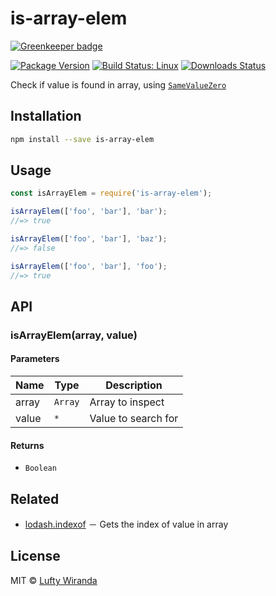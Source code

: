 # is-array-elem

[![Greenkeeper badge](https://badges.greenkeeper.io/luftywiranda13/is-array-elem.svg)](https://greenkeeper.io/)

[![Package Version](https://img.shields.io/npm/v/is-array-elem.svg)](https://www.npmjs.com/package/is-array-elem)
[![Build Status: Linux](https://img.shields.io/travis/luftywiranda13/is-array-elem/master.svg)](https://travis-ci.org/luftywiranda13/is-array-elem)
[![Downloads Status](https://img.shields.io/npm/dm/is-array-elem.svg)](https://npm-stat.com/charts.html?package=is-array-elem&from=2016-04-01)

Check if value is found in array, using [`SameValueZero`](http://ecma-international.org/ecma-262/7.0/#sec-samevaluezero)

## Installation

```sh
npm install --save is-array-elem
```

## Usage

```js
const isArrayElem = require('is-array-elem');

isArrayElem(['foo', 'bar'], 'bar');
//=> true

isArrayElem(['foo', 'bar'], 'baz');
//=> false

isArrayElem(['foo', 'bar'], 'foo');
//=> true
```

## API

### isArrayElem(array, value)

#### Parameters

| Name | Type | Description |
| ---- | ---- | ----------- |
| array | `Array`  | Array to inspect |
| value | `*` | Value to search for |

#### Returns

- `Boolean`

## Related

- [lodash.indexof](https://www.npmjs.com/package/lodash.indexof) － Gets the index of value in array

## License

MIT &copy; [Lufty Wiranda](https://www.instagram.com/luftywiranda13)
